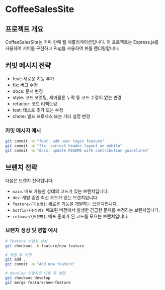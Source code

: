 # CoffeeSalesSite

## 프로젝트 개요
CoffeeSalesSite는 커피 판매 웹 애플리케이션입니다. 이 프로젝트는 Express.js를 사용하여 서버를 구현하고 Pug를 사용하여 뷰를 렌더링합니다.


## 커밋 메시지 전략
- feat: 새로운 기능 추가
- fix: 버그 수정
- docs: 문서 변경
- style: 코드 포맷팅, 세미콜론 누락 등 코드 수정이 없는 변경
- refactor: 코드 리팩토링
- test: 테스트 추가 또는 수정
- chore: 빌드 프로세스 또는 기타 설정 변경

### 카밋 메시지 예시
```sh
git commit -m "feat: add user login feature"
git commit -m "fix: correct header layout on mobile"
git commit -m "docs: update README with contribution guidelines"

```

## 브랜치 전략
다음은 브랜치 전략입니다:
- `main`: 배포 가능한 상태의 코드가 있는 브랜치입니다.
- `dev`: 개발 중인 최신 코드가 있는 브랜치입니다.
- `feature/{기능명}`: 새로운 기능을 개발하는 브랜치입니다.
- `hotfix/{수정명}`: 배포된 버전에서 발생한 긴급한 문제를 수정하는 브랜치입니다.
- `release/{버전명}`: 배포 준비가 된 코드를 모으는 브랜치입니다.

### 브랜치 생성 및 병합 예시
```sh
# feature 브랜치 생성
git checkout -b feature/new-feature

# 작업 후 커밋
git add .
git commit -m "Add new feature"

# develop 브랜치로 이동 후 병합
git checkout develop
git merge feature/new-feature
```

